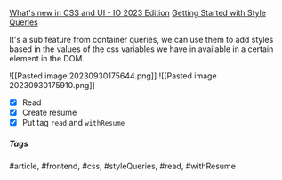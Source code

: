 [What's new in CSS and UI - IO 2023 Edition](https://developer.chrome.com/blog/whats-new-css-ui-2023/)
[Getting Started with Style Queries](https://developer.chrome.com/blog/style-queries/)

It's a sub feature from container queries, we can use them to add styles based in the values of the css variables we have in available in a certain element in the DOM.

![[Pasted image 20230930175644.png]]
![[Pasted image 20230930175910.png]]


- [x] Read
- [x] Create resume
- [x] Put tag `read` and `withResume`

##### Tags
#article, #frontend, #css, #styleQueries, #read, #withResume 
